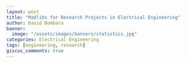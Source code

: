 ```yaml
---
layout: post
title: "Madlibs for Research Projects in Electrical Engineering"
author: David Bombara
banner:
  image: "/assets/images/banners/statistics.jpg"
categories: Electrical Engineering
tags: [engineering, research]
giscus_comments: true
---
```



